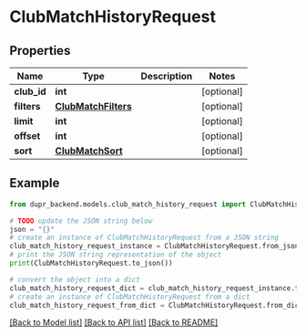 # ClubMatchHistoryRequest


## Properties

Name | Type | Description | Notes
------------ | ------------- | ------------- | -------------
**club_id** | **int** |  | [optional] 
**filters** | [**ClubMatchFilters**](ClubMatchFilters.md) |  | [optional] 
**limit** | **int** |  | [optional] 
**offset** | **int** |  | [optional] 
**sort** | [**ClubMatchSort**](ClubMatchSort.md) |  | [optional] 

## Example

```python
from dupr_backend.models.club_match_history_request import ClubMatchHistoryRequest

# TODO update the JSON string below
json = "{}"
# create an instance of ClubMatchHistoryRequest from a JSON string
club_match_history_request_instance = ClubMatchHistoryRequest.from_json(json)
# print the JSON string representation of the object
print(ClubMatchHistoryRequest.to_json())

# convert the object into a dict
club_match_history_request_dict = club_match_history_request_instance.to_dict()
# create an instance of ClubMatchHistoryRequest from a dict
club_match_history_request_from_dict = ClubMatchHistoryRequest.from_dict(club_match_history_request_dict)
```
[[Back to Model list]](../README.md#documentation-for-models) [[Back to API list]](../README.md#documentation-for-api-endpoints) [[Back to README]](../README.md)


